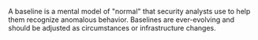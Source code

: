 
A baseline is a mental model of "normal" that security analysts use to help them recognize anomalous behavior. Baselines are ever-evolving and should be adjusted as circumstances or infrastructure changes.

